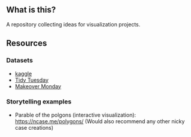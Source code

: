 ## What is this?
A repository collecting ideas for visualization projects.

## Resources
### Datasets
- [kaggle](https://www.kaggle.com/)
- [Tidy Tuesday](https://github.com/rfordatascience/tidytuesday)
- [Makeover Monday](https://www.makeovermonday.co.uk/)

### Storytelling examples
- Parable of the polgons (interactive visualization): https://ncase.me/polygons/ (Would also recommend any other nicky case creations)
